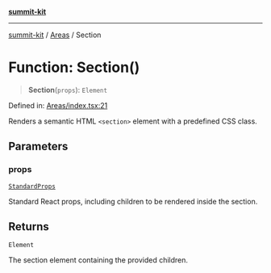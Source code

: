 [**summit-kit**](../../README.md)

***

[summit-kit](../../README.md) / [Areas](../README.md) / Section

# Function: Section()

> **Section**(`props`): `Element`

Defined in: [Areas/index.tsx:21](https://github.com/andrewgremlich/summit-kit/blob/0bfa11d7cd78adc4fe850151af656319efb5e059/src/react/Areas/index.tsx#L21)

Renders a semantic HTML `<section>` element with a predefined CSS class.

## Parameters

### props

[`StandardProps`](../../Types/general/type-aliases/StandardProps.md)

Standard React props, including children to be rendered inside the section.

## Returns

`Element`

The section element containing the provided children.
